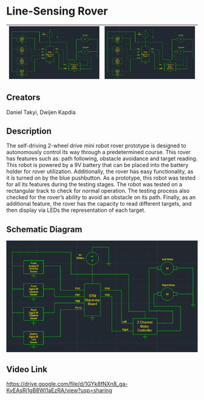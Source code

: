 # Line-Sensing Rover
| ![](https://github.com/dkatakyi/LineSensingRover/blob/5bcb5528d8f891f8e621052a658129825c3ea82f/Project%20Report/schematic.png) | ![](https://github.com/dkatakyi/LineSensingRover/blob/5bcb5528d8f891f8e621052a658129825c3ea82f/Project%20Report/schematic.png) |
| - | - |
## Creators
Daniel Takyi, Dwijen Kapdia
## Description
The self-driving 2-wheel drive mini robot rover prototype is designed to autonomously control its way through a predetermined course. This rover has features such as: path following, obstacle avoidance and target reading. This robot is powered by a 9V battery that can be placed into the battery holder for rover utilization. Additionally, the rover has easy functionality, as it is turned on by the blue pushbutton. As a prototype, this robot was tested for all its features during the testing stages. The robot was tested on a rectangular track to check for normal operation. The testing process also checked for the rover’s ability to avoid an obstacle on its path. Finally, as an additional feature, the rover has the capacity to read different targets, and then display via LEDs the representation of each target.
## Schematic Diagram
![](https://github.com/dkatakyi/LineSensingRover/blob/5bcb5528d8f891f8e621052a658129825c3ea82f/Project%20Report/schematic.png)
## Video Link
https://drive.google.com/file/d/1GYk8fNXn8_ga-KvEAsRj1gB8WI1aEzRA/view?usp=sharing
